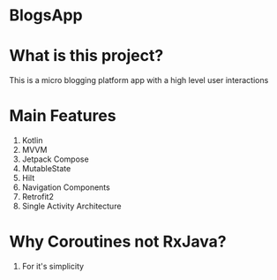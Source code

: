 # BlogsApp
# What is this project?
This is a micro blogging platform app with a high level user interactions

# Main Features
1. Kotlin
1. MVVM
1. Jetpack Compose
1. MutableState
1. Hilt
1. Navigation Components
1. Retrofit2
1. Single Activity Architecture

# Why Coroutines not RxJava?
1. For it's simplicity


